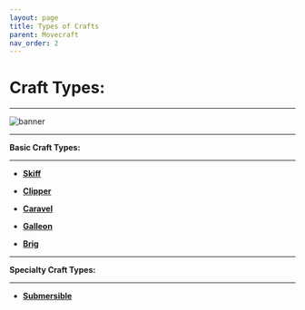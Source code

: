 ```yaml
---
layout: page
title: Types of Crafts
parent: Movecraft
nav_order: 2
---
```


# **Craft Types:** 

---

![banner](https://static.planetminecraft.com/files/resource_media/screenshot/1422/britishfleet1-80_lrg.jpg)

---

**Basic Craft Types:**

---

 - [**Skiff**](https://wiki.ecoredux.net/Movecraft/CraftTypes/Skiff.html)

 - [**Clipper**](https://wiki.ecoredux.net/Movecraft/CraftTypes/Clipper.html)

 - [**Caravel**](https://wiki.ecoredux.net/Movecraft/CraftTypes/Caravel.html)

 - [**Galleon**](https://wiki.ecoredux.net/Movecraft/CraftTypes/Galleon.html)

 - [**Brig**](https://wiki.ecoredux.net/Movecraft/CraftTypes/Brig.html)

 ---

 **Specialty Craft Types:**

 ---

  - [**Submersible**](https://wiki.ecoredux.net/Movecraft/CraftTypes/Submersible.html)
